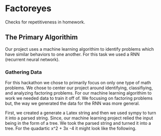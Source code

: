 # Factoreyes
Checks for repetitiveness in homework.

## The Primary Algorithim
Our project uses a machine learning algorithim to identify problems which have similar behaviors to one another. For this task we used a RNN (recurrent neural network).

### Gathering Data
For this hackathon we chose to primarily focus on only one type of math problems. We chose to center our project around identifying, classifiying, and analyzing factoring problems. For our machine learning algorithim to work we needed data to train it off of. We focusing on factoring problems but, the way we generated the data for the RNN was more general.

First, we created a generate a Latex string and then we used sympy to turn it into a parsed string. Since, our machine learning project relied the input being in the form of a tree. We took the parsed string and turned it into a tree. For the quadartic x^2 + 3x -4 it might look like the following.



